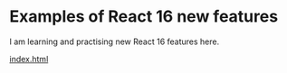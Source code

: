 # Examples of React 16 new features

I am learning and practising new React 16 features here.

[index.html](https://rawcdn.githack.com/josefjadrny/react16-examples/4f4058327099f3188e079759141e0fcf90b3874b/public/index.html)